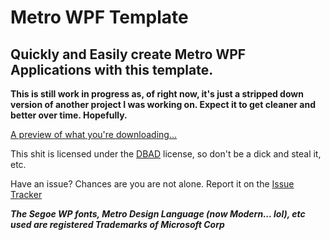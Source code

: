 # Metro WPF Template #
## Quickly and Easily create Metro WPF Applications with this template. ##

__This is still work in progress as, of right now, it's just a stripped down version of another project I was working on. Expect it to get cleaner and better over time. Hopefully.__

[A preview of what you're downloading...](http://i.imgur.com/2U9Na.png)

This shit is licensed under the [DBAD](http://www.dbad-license.org/ "DBAD") license, so don't be a dick and steal it, etc.

Have an issue? Chances are you are not alone. Report it on the [Issue Tracker](https://github.com/Xerax/MetroWPFTemplate/issues/new "Issue Tracker")

___The Segoe WP fonts, Metro Design Language (now Modern... lol), etc used are registered Trademarks of Microsoft Corp___